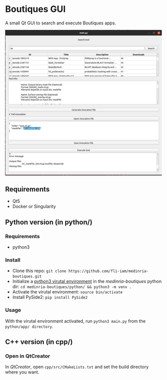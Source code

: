 # Boutiques GUI

A small Qt GUI to search and execute Boutiques apps.

![Boutique Screenshot](boutiques-gui.png)

## Requirements

 - Qt5
 - Docker or Singularity

## Python version (in python/)

### Requirements

 - python3

### Install

 - Clone this repo: `git clone https://github.com/fli-iam/medinria-boutiques.git`
 - Initialize a [python3 virutal environment](https://docs.python.org/3/library/venv.html) in the *medinria-boutiques* python dir: `cd medinria-boutiques/python/ && python3 -m venv .`
 - Activate the virutal environment: `source bin/activate`
 - Install PySide2: `pip install PySide2`

### Usage

With the virutal environment activated, run `python3 main.py` from the `python/app/ directory`.

## C++ version (in cpp/)

### Open in QtCreator

In *QtCreator*, open `cpp/src/CMakeLists.txt` and set the build directory where you want.